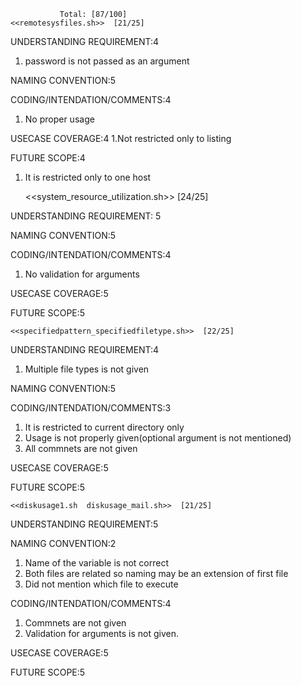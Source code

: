 	           Total: [87/100]
	<<remotesysfiles.sh>>  [21/25]

UNDERSTANDING REQUIREMENT:4
1. password is not passed as an argument

NAMING CONVENTION:5

CODING/INTENDATION/COMMENTS:4
1. No proper usage


USECASE COVERAGE:4
1.Not restricted only to listing

FUTURE SCOPE:4
1. It is restricted only to one host

	<<system_resource_utilization.sh>>  [24/25] 

UNDERSTANDING REQUIREMENT: 5
 
NAMING CONVENTION:5

CODING/INTENDATION/COMMENTS:4 
1. No validation for arguments

USECASE COVERAGE:5

FUTURE SCOPE:5

	<<specifiedpattern_specifiedfiletype.sh>>  [22/25]

UNDERSTANDING REQUIREMENT:4
1. Multiple file types is not given
 
NAMING CONVENTION:5

CODING/INTENDATION/COMMENTS:3 
1. It is restricted to current directory only
2. Usage is not properly given(optional argument is not mentioned)
3. All commnets are not given

USECASE COVERAGE:5

FUTURE SCOPE:5

	
	<<diskusage1.sh  diskusage_mail.sh>>  [21/25]

UNDERSTANDING REQUIREMENT:5

NAMING CONVENTION:2
1. Name of the variable is not correct
2. Both files are related so naming may be an extension of first file 
3. Did not mention which file to execute 

CODING/INTENDATION/COMMENTS:4
1. Commnets are not given
2. Validation for arguments is not given.

USECASE COVERAGE:5

FUTURE SCOPE:5



